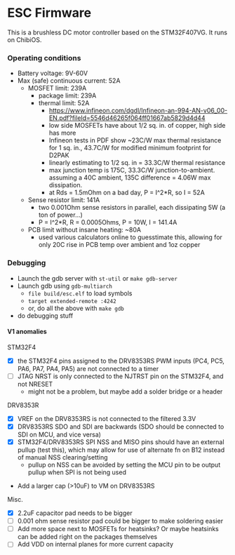 ESC Firmware
=========

This is a brushless DC motor controller based on the STM32F407VG. It runs on ChibiOS.

### Operating conditions
- Battery voltage: 9V-60V
- Max (safe) continuous current: 52A
    - MOSFET limit: 239A
        - package limit: 239A
        - thermal limit: 52A
            - https://www.infineon.com/dgdl/Infineon-an-994-AN-v06_00-EN.pdf?fileId=5546d46265f064ff01667ab5829d4d44
            - low side MOSFETs have about 1/2 sq. in. of copper, high side has more
            - Infineon tests in PDF show ~23C/W max thermal resistance for 1 sq. in., 43.7C/W for modified minimum footprint for D2PAK
            - linearly estimating to 1/2 sq. in = 33.3C/W thermal resistance
            - max junction temp is 175C, 33.3C/W junction-to-ambient. assuming a 40C ambient, 135C difference = 4.06W max dissipation.
            - at Rds = 1.5mOhm on a bad day, P = I^2*R, so I = 52A
    - Sense resistor limit: 141A
        - two 0.001Ohm sense resistors in parallel, each dissipating 5W (a ton of power...)
        - P = I^2*R, R = 0.0005Ohms, P = 10W, I = 141.4A
    - PCB limit without insane heating: ~80A
        - used various calculators online to guesstimate this, allowing for only 20C rise in PCB temp over ambient and 1oz copper

### Debugging
- Launch the gdb server with `st-util` or `make gdb-server`
- Launch gdb using `gdb-multiarch`
    - `file build/esc.elf` to load symbols
    - `target extended-remote :4242`
    - or, do all the above with `make gdb`
- do debugging stuff

#### V1 anomalies
STM32F4
- [x] the STM32F4 pins assigned to the DRV8353RS PWM inputs (PC4, PC5, PA6, PA7, PA4, PA5) are not connected to a timer
- [ ] JTAG NRST is only connected to the NJTRST pin on the STM32F4, and not NRESET
    - might not be a problem, but maybe add a solder bridge or a header

DRV8353R
- [x] VREF on the DRV8353RS is not connected to the filtered 3.3V
- [x] DRV8353RS SDO and SDI are backwards (SDO should be connected to SDI on MCU, and vice versa)
- [x] STM32F4/DRV8353RS SPI NSS and MISO pins should have an external pullup (test this), which may allow for use of alternate fn on B12 instead of manual NSS clearing/setting
    - pullup on NSS can be avoided by setting the MCU pin to be output pullup when SPI is not being used
- Add a larger cap (>10uF) to VM on DRV8353RS

Misc.
- [x] 2.2uF capacitor pad needs to be bigger
- [ ] 0.001 ohm sense resistor pad could be bigger to make soldering easier
- [ ] Add more space next to MOSFETs for heatsinks? Or maybe heatsinks can be added right on the packages themselves
- [ ] Add VDD on internal planes for more current capacity
